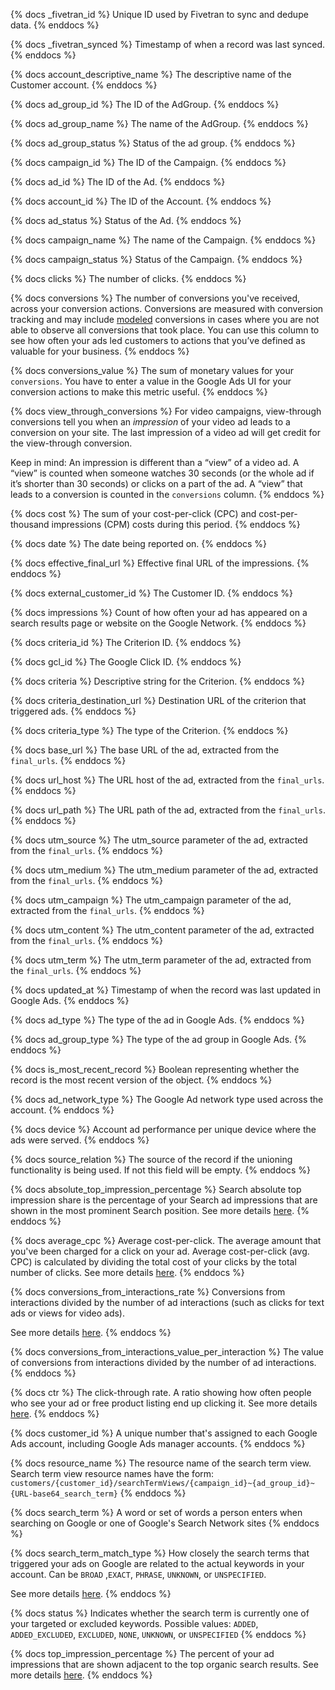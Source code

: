{% docs _fivetran_id %}
Unique ID used by Fivetran to sync and dedupe data.
{% enddocs %}

{% docs _fivetran_synced %}
Timestamp of when a record was last synced.
{% enddocs %}

{% docs account_descriptive_name %}
The descriptive name of the Customer account.
{% enddocs %}

{% docs ad_group_id %}
The ID of the AdGroup.
{% enddocs %}

{% docs ad_group_name %}
The name of the AdGroup.
{% enddocs %}

{% docs ad_group_status %}
Status of the ad group.
{% enddocs %}

{% docs campaign_id %}
The ID of the Campaign.
{% enddocs %}

{% docs ad_id %}
The ID of the Ad.
{% enddocs %}

{% docs account_id %}
The ID of the Account.
{% enddocs %}


{% docs ad_status %}
Status of the Ad.
{% enddocs %}

{% docs campaign_name %}
The name of the Campaign.
{% enddocs %}

{% docs campaign_status %}
Status of the Campaign.
{% enddocs %}

{% docs clicks %}
The number of clicks.
{% enddocs %}

{% docs conversions %}
The number of conversions you've received, across your conversion actions. Conversions are measured with conversion tracking and may include [modeled](https://support.google.com/google-ads/answer/10081327?sjid=12862894247631803415-NC) conversions in cases where you are not able to observe all conversions that took place. You can use this column to see how often your ads led customers to actions that you’ve defined as valuable for your business.
{% enddocs %}

{% docs conversions_value %}
The sum of monetary values for your `conversions`. You have to enter a value in the Google Ads UI for your conversion actions to make this metric useful.
{% enddocs %}

{% docs view_through_conversions %}
For video campaigns, view-through conversions tell you when an _impression_ of your video ad leads to a conversion on your site. The last impression of a video ad will get credit for the view-through conversion.

Keep in mind: An impression is different than a “view” of a video ad. A “view” is counted when someone watches 30 seconds (or the whole ad if it’s shorter than 30 seconds) or clicks on a part of the ad. A “view” that leads to a conversion is counted in the `conversions` column.
{% enddocs %}

{% docs cost %}
The sum of your cost-per-click (CPC) and cost-per-thousand impressions (CPM) costs during this period.
{% enddocs %}

{% docs date %}
The date being reported on.
{% enddocs %}

{% docs effective_final_url %}
Effective final URL of the impressions.
{% enddocs %}

{% docs external_customer_id %}
The Customer ID.
{% enddocs %}

{% docs impressions %}
Count of how often your ad has appeared on a search results page or website on the Google Network.
{% enddocs %}

{% docs criteria_id %}
The Criterion ID.
{% enddocs %}

{% docs gcl_id %}
The Google Click ID.
{% enddocs %}

{% docs criteria %}
Descriptive string for the Criterion.
{% enddocs %}

{% docs criteria_destination_url %}
Destination URL of the criterion that triggered ads.
{% enddocs %}

{% docs criteria_type %}
The type of the Criterion.
{% enddocs %}

{% docs base_url %}
The base URL of the ad, extracted from the `final_urls`.
{% enddocs %}

{% docs url_host %}
The URL host of the ad, extracted from the `final_urls`.
{% enddocs %}

{% docs url_path %}
The URL path of the ad, extracted from the `final_urls`.
{% enddocs %}

{% docs utm_source %}
The utm_source parameter of the ad, extracted from the `final_urls`.
{% enddocs %}

{% docs utm_medium %}
The utm_medium parameter of the ad, extracted from the `final_urls`.
{% enddocs %}

{% docs utm_campaign %}
The utm_campaign parameter of the ad, extracted from the `final_urls`.
{% enddocs %}

{% docs utm_content %}
The utm_content parameter of the ad, extracted from the `final_urls`.
{% enddocs %}

{% docs utm_term %}
The utm_term parameter of the ad, extracted from the `final_urls`.
{% enddocs %}

{% docs updated_at %}
Timestamp of when the record was last updated in Google Ads.
{% enddocs %}

{% docs ad_type %}
The type of the ad in Google Ads.
{% enddocs %}

{% docs ad_group_type %}
The type of the ad group in Google Ads.
{% enddocs %}

{% docs is_most_recent_record %}
Boolean representing whether the record is the most recent version of the object.
{% enddocs %}

{% docs ad_network_type %}
The Google Ad network type used across the account.
{% enddocs %}

{% docs device %}
Account ad performance per unique device where the ads were served.
{% enddocs %}

{% docs source_relation %}
The source of the record if the unioning functionality is being used. If not this field will be empty.
{% enddocs %}

{% docs absolute_top_impression_percentage %}
Search absolute top impression share is the percentage of your Search ad impressions that are shown in the most prominent Search position. See more details [here](https://support.google.com/google-ads/answer/7501826?sjid=15681083914881504235-NC).
{% enddocs %}

{% docs average_cpc %}
Average cost-per-click. The average amount that you've been charged for a click on your ad. Average cost-per-click (avg. CPC) is calculated by dividing the total cost of your clicks by the total number of clicks. See more details [here](https://support.google.com/google-ads/answer/14074?hl=en&ref_topic=24937&sjid=15681083914881504235-NC).
{% enddocs %}

{% docs conversions_from_interactions_rate %}
Conversions from interactions divided by the number of ad interactions (such as clicks for text ads or views for video ads).

See more details [here](https://support.google.com/google-ads/answer/2684489?hl=en&ref_topic=24937&sjid=15681083914881504235-NC).
{% enddocs %}

{% docs conversions_from_interactions_value_per_interaction %}
The value of conversions from interactions divided by the number of ad interactions.
{% enddocs %}

{% docs ctr %}
The click-through rate. A ratio showing how often people who see your ad or free product listing end up clicking it. See more details [here](https://support.google.com/google-ads/answer/2615875?hl=en&ref_topic=24937&sjid=15681083914881504235-NC).
{% enddocs %}

{% docs customer_id %} A unique number that's assigned to each Google Ads account, including Google Ads manager accounts. {% enddocs %}

{% docs resource_name %} The resource name of the search term view. Search term view resource names have the form: `customers/{customer_id}/searchTermViews/{campaign_id}~{ad_group_id}~{URL-base64_search_term}` {% enddocs %}

{% docs search_term %} A word or set of words a person enters when searching on Google or one of Google's Search Network sites {% enddocs %}

{% docs search_term_match_type %}
How closely the search terms that triggered your ads on Google are related to the actual keywords in your account. Can be `BROAD` ,`EXACT`, `PHRASE`, `UNKNOWN`, or `UNSPECIFIED`.

See more details [here](https://support.google.com/google-ads/answer/7478529?sjid=15681083914881504235-NC&visit_id=638760377693438101-1187740487&rd=1).
{% enddocs %}

{% docs status %}
Indicates whether the search term is currently one of your targeted or excluded keywords. Possible values: `ADDED`, `ADDED_EXCLUDED`, `EXCLUDED`, `NONE`, `UNKNOWN`, or `UNSPECIFIED`
{% enddocs %}

{% docs top_impression_percentage %}
The percent of your ad impressions that are shown adjacent to the top organic search results. See more details [here](https://support.google.com/google-ads/answer/7501826?sjid=15681083914881504235-NC).
{% enddocs %}
